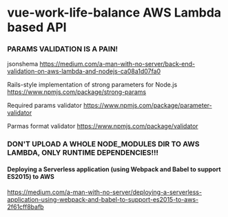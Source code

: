 # vue-work-life-balance AWS Lambda based API


### PARAMS VALIDATION IS A PAIN!
jsonshema
https://medium.com/a-man-with-no-server/back-end-validation-on-aws-lambda-and-nodejs-ca08a1d07fa0

Rails-style implementation of strong parameters for Node.js
https://www.npmjs.com/package/strong-params

Required params validator
https://www.npmjs.com/package/parameter-validator

Parmas format validator
https://www.npmjs.com/package/validator

### DON'T UPLOAD A WHOLE NODE_MODULES DIR TO AWS LAMBDA, ONLY RUNTIME DEPENDENCIES!!!

#### Deploying a Serverless application (using Webpack and Babel to support ES2015) to AWS
https://medium.com/a-man-with-no-server/deploying-a-serverless-application-using-webpack-and-babel-to-support-es2015-to-aws-2f61cff8bafb

